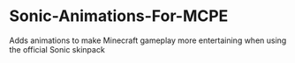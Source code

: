 # Sonic-Animations-For-MCPE
Adds animations to make Minecraft gameplay more entertaining when using the official Sonic skinpack

